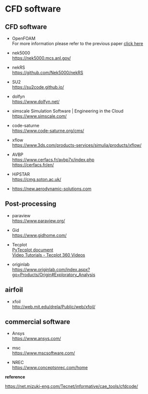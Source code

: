 # CFD software


## CFD software
- OpenFOAM  
  For more information please refer to the previous paper [click here](https://lianfengyeo.github.io/openfoam/)

- nek5000  
  https://nek5000.mcs.anl.gov/
  
- nekRS  
  https://github.com/Nek5000/nekRS

- SU2  
  https://su2code.github.io/
  
- dolfyn  
  https://www.dolfyn.net/

- simscale Simulation Software | Engineering in the Cloud  
https://www.simscale.com/

- code-saturne  
  https://www.code-saturne.org/cms/

- xflow  
  https://www.3ds.com/products-services/simulia/products/xflow/

- AVBP  
  https://www.cerfacs.fr/avbp7x/index.php  
  https://cerfacs.fr/en/
  
- HiPSTAR  
  https://cmg.soton.ac.uk/

- https://new.aerodynamic-solutions.com

## Post-processing

- paraview  
  https://www.paraview.org/

- Gid  
  https://www.gidhome.com/

- Tecplot  
[PyTecplot document](https://www.tecplot.com/docs/pytecplot/)  
[Video Tutorials - Tecplot 360 Videos](https://www.tecplot.com/category/tecplot-360-videos/)  

- originlab  
https://www.originlab.com/index.aspx?go=Products/Origin#Exploratory_Analysis  


## airfoil

- xfoil  
  http://web.mit.edu/drela/Public/web/xfoil/




## commercial software

- Ansys  
  https://www.ansys.com/

- msc  
  https://www.mscsoftware.com/

- NREC  
  https://www.conceptsnrec.com/home


**reference**  

https://net.mizuki-eng.com/Tecnet/informative/cae_tools/cfdcode/

